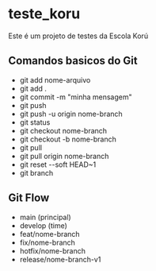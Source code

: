 # teste_koru

Este é um projeto de testes da Escola Korú

## Comandos basicos do Git
- git add nome-arquivo
- git add .
- git commit -m "minha mensagem"
- git push
- git push -u origin nome-branch
- git status
- git checkout nome-branch
- git checkout -b nome-branch
- git pull
- git pull origin nome-branch
- git reset --soft HEAD~1
- git branch

## Git Flow
- main (principal)
- develop (time)
- feat/nome-branch
- fix/nome-branch
- hotfix/nome-branch
- release/nome-branch-v1

